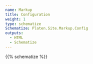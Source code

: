 ```yaml
---
name: Markup
title: Configuration
weight: 1
type: schematize
Schematize: Platen.Site.Markup.Config
outputs:
  - HTML
  - Schematize
---
```


{{% schematize %}}
